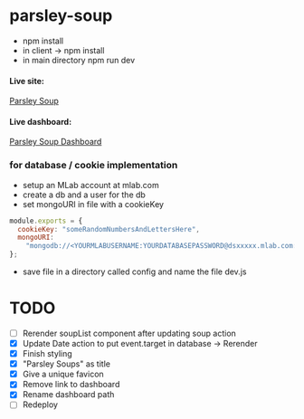 # parsley-soup

- npm install
- in client -> npm install
- in main directory npm run dev

#### Live site:

[Parsley Soup](https://parsley-soups.herokuapp.com/)

#### Live dashboard:

[Parsley Soup Dashboard](https://parsley-soups.herokuapp.com/dashboard)

### for database / cookie implementation

- setup an MLab account at mlab.com
- create a db and a user for the db
- set mongoURI in file with a cookieKey

```javascript
module.exports = {
  cookieKey: "someRandomNumbersAndLettersHere",
  mongoURI:
    "mongodb://<YOURMLABUSERNAME:YOURDATABASEPASSWORD@dsxxxxx.mlab.com:xxxxx/yourdatabasename"
};
```

- save file in a directory called config and name the file dev.js

# TODO

- [ ] Rerender soupList component after updating soup action
- [x] Update Date action to put event.target in database -> Rerender
- [x] Finish styling
- [x] "Parsley Soups" as title
- [x] Give a unique favicon
- [x] Remove link to dashboard
- [x] Rename dashboard path
- [ ] Redeploy
